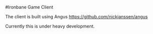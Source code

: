 #Ironbane Game Client

The client is built using Angus https://github.com/nickjanssen/angus

Currently this is under heavy development.

